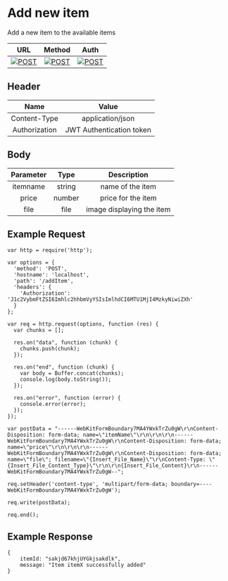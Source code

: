 # Add new item

Add a new item to the available items

| URL           | Method        | Auth  |
| :-----------: |:-------------:| :----:|
| [![POST](https://img.shields.io/badge//addItem--black.svg)]() | [![POST](https://img.shields.io/badge/POST-orange.svg)]() | [![POST](https://img.shields.io/badge/YES-brightgreen.svg)]() |


## Header

| Name          | Value        |
| :-----------: |:-------------:|
| Content-Type | application/json |
| Authorization | JWT Authentication token |


## Body

| Parameter     | Type          | Description  |
| :-----------: |:-------------:| :-----------:|
| itemname      | string        | name of the item  |
| price         | number        | price for the item  |
| file          | file          | image displaying the item  |


## Example Request
```
var http = require('http');

var options = {
  'method': 'POST',
  'hostname': 'localhost',
  'path': '/addItem',
  'headers': {
    'Authorization': 'J1c2VybmFtZSI6Imhlc2hhbmVyYSIsImlhdCI6MTU1MjI4MzkyNiwiZXh'
  }
};

var req = http.request(options, function (res) {
  var chunks = [];

  res.on("data", function (chunk) {
    chunks.push(chunk);
  });

  res.on("end", function (chunk) {
    var body = Buffer.concat(chunks);
    console.log(body.toString());
  });

  res.on("error", function (error) {
    console.error(error);
  });
});

var postData = "------WebKitFormBoundary7MA4YWxkTrZu0gW\r\nContent-Disposition: form-data; name=\"itemName\"\r\n\r\n\r\n------WebKitFormBoundary7MA4YWxkTrZu0gW\r\nContent-Disposition: form-data; name=\"price\"\r\n\r\n\r\n------WebKitFormBoundary7MA4YWxkTrZu0gW\r\nContent-Disposition: form-data; name=\"file\"; filename=\"{Insert_File_Name}\"\r\nContent-Type: \"{Insert_File_Content_Type}\"\r\n\r\n{Insert_File_Content}\r\n------WebKitFormBoundary7MA4YWxkTrZu0gW--";

req.setHeader('content-type', 'multipart/form-data; boundary=----WebKitFormBoundary7MA4YWxkTrZu0gW');

req.write(postData);

req.end();
```

## Example Response
```
{
    itemId: "sakjd67khjUYGkjsakdlk",
    message: "Item itemX successfully added"
}
```

